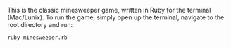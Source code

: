 This is the classic minesweeper game, written in Ruby for the terminal (Mac/Lunix).
To run the game, simply open up the terminal, navigate to the root
directory and run:

`ruby minesweeper.rb`
